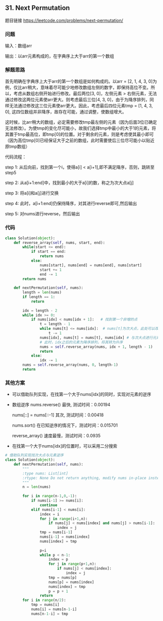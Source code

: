 ## 31. Next Permutation

题目链接 https://leetcode.com/problems/next-permutation/

### 问题
输入：数组arr 

输出：以arr元素构成的，在字典序上大于arr的第一个数组

### 解题思路
首先明确在字典序上大于arr的第一个数组是如何构成的。以arr = [2, 1, 4, 3, 0]为例，仅比arr稍大，意味着尽可能少地修改数组左侧的数字，即保持高位不变。所以，考虑从数组右侧开始进行修改。最后两位[3, 0]，左侧元素 > 右侧元素，无法通过修改这两位元素使arr更大。则考虑最后三位[4, 3, 0]，由于为降序排列，同样无法通过修改这三位元素使arr更大。因此，考虑最后四位元素tmp = [1, 4, 3, 0], 这四位数组并非降序，故存在可能，通过调整，使数组增大。

这时候，比arr稍大的数组，必定需要修改tmp最左侧的元素（因为后面3位已确定无法修改）。为使tmp的变化尽可能小，故我们选择tmp中最小的大于1的元素，将其置于tmp最高位，即tmp[0]的位置。对于剩余的元素，则是考虑使其最小即可（因为高位tmp[0]已经保证大于之前的数组，此时需要使后三位尽可能小以贴近原tmp数组）

代码流程：

step 1: 从后向前，找到第一个i，使得a[i] < a[i+1],即不满足降序，否则，跳转至step5

step 2: 从a[i+1:end]中，找到最小的大于a[i]的数，称之为次大点a[j]

step 3: 将a[i]和a[j]进行交换

step 4: 此时，a[i+1:end]仍保持降序，对其进行reverse即可,然后输出

step 5: 对nums进行reverse，然后输出


### 代码

```Python
class Solution(object):
    def reverse_array(self, nums, start, end):
        while(start <= end):
            if start == end:
                return nums
            else:
                nums[start], nums[end] = nums[end], nums[start]
                start += 1
                end -= 1
        return nums
        
    def nextPermutation(self, nums):
        length = len(nums)
        if length == 1:
            return 
        
        idx = length - 2
        while idx >= 0:
            if nums[idx] < nums[idx + 1]:   # 找到第一个非增的点
                t = length - 1 
                while nums[t] <= nums[idx]:  # nums[t]为次大点，此处可以改为二分搜索
                    t -= 1
                nums[idx], nums[t] = nums[t], nums[idx] # 与次大点进行元素交换
                # 此时，idx之后的元素为降序排列，将其转为升序
                nums = self.reverse_array(nums, idx + 1, length - 1)
                return 
            else:
                idx -= 1
        nums = self.reverse_array(nums, 0, length-1)
        return 
```
### 其他方案

- 可以借助队列实现，在找第一个大于nums[idx]的同时，实现对元素的逆序
- 数组逆序
    nums.reverse() 最快, 测试时间：0.00194
    
    nums[::] = nums[::-1] 其次, 测试时间：0.00418
    
    nums.sort() 在已知逆序的情况下，测试时间：0.015701
    
    reverse_array() 速度最慢，测试时间：0.0935
    
- 在找第一个大于nums[idx]的位置时，可以采用二分搜索

```Python
# 借助队列实现找次大点与元素逆序
class Solution(object):
    def nextPermutation(self, nums):
        """
        :type nums: List[int]
        :rtype: None Do not return anything, modify nums in-place instead.
        """
        n = len(nums)
        
        for i in range(n-1,0,-1):
            if nums[i-1] >= nums[i]:
                continue
            elif nums[i-1] < nums[i]:
                index = i
                for j in range(i+1,n):
                    if nums[j] < nums[index] and nums[j] > nums[i-1]:
                        index = j
                tmp = nums[i-1]
                nums[i-1] = nums[index]
                nums[index] = tmp
                
                p=i
                while p < n-1:
                    index = p
                    for j in range(p+1,n):
                        if nums[j] < nums[index]:
                            index = j
                    tmp = nums[p]
                    nums[p] = nums[index]
                    nums[index] = tmp
                    p = p + 1
                return
        for i in range(n/2):
            tmp = nums[i]
            nums[i] = nums[n-1-i]
            nums[n-1-i] = tmp
```
